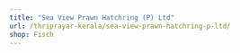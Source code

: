 ```yaml
---
title: "Sea View Prawn Hatchring (P) Ltd"
url: /thriprayar-kerala/sea-view-prawn-hatchring-p-ltd/
shop: Fisch
---
```

